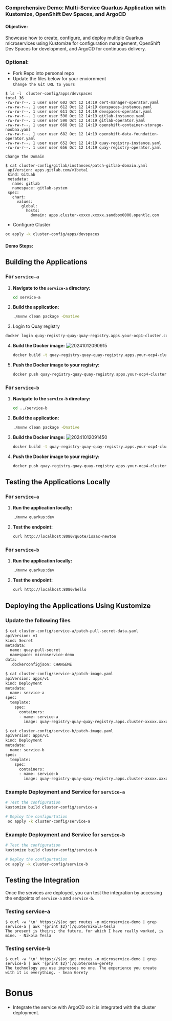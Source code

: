 ### Comprehensive Demo: Multi-Service Quarkus Application with Kustomize, OpenShift Dev Spaces, and ArgoCD

#### **Objective:**
Showcase how to create, configure, and deploy multiple Quarkus microservices using Kustomize for configuration management, OpenShift Dev Spaces for development, and ArgoCD for continuous delivery.

### Optional:
* Fork Repo into personal repo
* Update the files below for your enviornment  
`Change the Git URL to yours`
```ssh
$ ls -l  cluster-config/apps/devspaces
total 36
-rw-rw-r--. 1 user user 602 Oct 12 14:19 cert-manager-operator.yaml
-rw-rw-r--. 1 user user 612 Oct 12 14:19 devspaces-instance.yaml
-rw-rw-r--. 1 user user 611 Oct 12 14:19 devspaces-operator.yaml
-rw-rw-r--. 1 user user 590 Oct 12 14:19 gitlab-instance.yaml
-rw-rw-r--. 1 user user 590 Oct 12 14:19 gitlab-operator.yaml
-rw-rw-r--. 1 user user 668 Oct 12 14:19 openshift-container-storage-noobaa.yaml
-rw-rw-r--. 1 user user 682 Oct 12 14:19 openshift-data-foundation-operator.yaml
-rw-rw-r--. 1 user user 652 Oct 12 14:19 quay-registry-instance.yaml
-rw-rw-r--. 1 user user 656 Oct 12 14:19 quay-registry-operator.yaml
```

`Change the Domain`
```ssh
$ cat cluster-config/gitlab/instances/patch-gitlab-domain.yaml
 apiVersion: apps.gitlab.com/v1beta1
 kind: GitLab
 metadata:
   name: gitlab
   namespace: gitlab-system
 spec:
   chart:
     values:
       global:
         hosts:
           domain: apps.cluster-xxxxx.xxxxx.sandbox0000.opentlc.com
```
* Configure Cluster
```sh
oc apply -k cluster-config/apps/devspaces
```

#### **Demo Steps:**
## Building the Applications

### For `service-a`

1. **Navigate to the `service-a` directory:**
   ```sh
   cd service-a
   ```

2. **Build the application:**
   ```sh
   ./mvnw clean package -Dnative
   ```

3. Login to Quay registry
  ```sh
  docker login quay-registry-quay-quay-registry.apps.your-ocp4-cluster.com
  ```

4. **Build the Docker image:**
  ![20241012090915](https://i.imgur.com/UJgjwrl.png)
   ```sh
   docker build -t quay-registry-quay-quay-registry.apps.your-ocp4-cluster.com/service-a:latest .
   ```

5. **Push the Docker image to your registry:**
   ```sh
   docker push quay-registry-quay-quay-registry.apps.your-ocp4-cluster.com/service-a:latest
   ```

### For `service-b`

1. **Navigate to the `service-b` directory:**
   ```sh
   cd ../service-b
   ```

2. **Build the application:**
   ```sh
   ./mvnw clean package -Dnative
   ```

3. **Build the Docker image:**
   ![20241012091450](https://i.imgur.com/ViemEOk.png)
   ```sh
   docker build -t quay-registry-quay-quay-registry.apps.your-ocp4-cluster.com/service-b:latest .
   ```

4. **Push the Docker image to your registry:**
   ```sh
   docker push quay-registry-quay-quay-registry.apps.your-ocp4-cluster.com/service-b:latest
   ```

## Testing the Applications Locally

### For `service-a`

1. **Run the application locally:**
   ```sh
   ./mvnw quarkus:dev
   ```

2. **Test the endpoint:**
   ```sh
   curl http://localhost:8080/quote/isaac-newton
   ```

### For `service-b`

1. **Run the application locally:**
   ```sh
   ./mvnw quarkus:dev
   ```

2. **Test the endpoint:**
   ```sh
   curl http://localhost:8080/hello
   ```

## Deploying the Applications Using Kustomize
### Update the following files
```sh
$ cat cluster-config/service-a/patch-pull-secret-data.yaml
apiVersion: v1
kind: Secret
metadata:
  name: quay-pull-secret
  namespace: microservice-demo
data:
  .dockerconfigjson: CHANGEME
```

```sh
$ cat cluster-config/service-a/patch-image.yaml
apiVersion: apps/v1
kind: Deployment
metadata:
  name: service-a
spec:
  template:
    spec:
      containers:
      - name: service-a
        image: quay-registry-quay-quay-registry.apps.cluster-xxxxx.xxxxx.sandbox0000.opentlc.com/user1/service-a
```

```sh
$ cat cluster-config/service-b/patch-image.yaml
apiVersion: apps/v1
kind: Deployment
metadata:
  name: service-b
spec:
  template:
    spec:
      containers:
      - name: service-b
        image: quay-registry-quay-quay-registry.apps.cluster-xxxxx.xxxxx.sandbox0000.opentlc.com/user1/service-b
```

### Example Deployment and Service for `service-a`
```sh
# Test the configuration
kustomize build cluster-config/service-a

# Deploy the configurtation
 oc apply -k cluster-config/service-a
```

### Example Deployment and Service for `service-b`
```sh
# Test the configuration
kustomize build cluster-config/service-b

# Deploy the configurtation
oc apply -k cluster-config/service-b
```

## Testing the Integration

Once the services are deployed, you can test the integration by accessing the endpoints of `service-a` and `service-b`.

### Testing service-a
```
$ curl -w '\n' https://$(oc get routes -n microservice-demo | grep service-a | awk '{print $2}')/quote/nikola-tesla
The present is theirs; the future, for which I have really worked, is mine. - Nikola Tesla
```

### Testing service-b
```
$ curl -w '\n' https://$(oc get routes -n microservice-demo | grep service-b | awk '{print $2}')/quote/sean-gerety
The technology you use impresses no one. The experience you create with it is everything. - Sean Gerety
```

# Bonus
* Integrate the service with ArgoCD so it is integrated with the cluster deployment.
